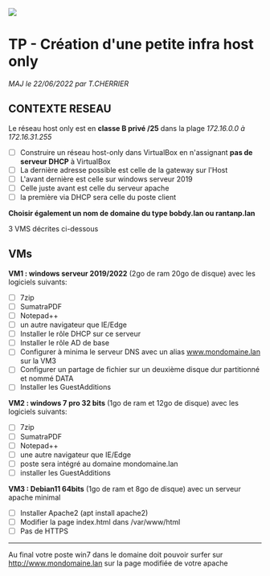 ![](https://media-exp1.licdn.com/dms/image/C4D0BAQEJIrLeIu3hgg/company-logo_200_200/0/1568885231849?e=2159024400&v=beta&t=VmG6ouGc0bZv7vXQLokouf_RUEIRI32PnPfz92LVwa4)

# TP - Création d'une petite infra host only

*MAJ le 22/06/2022 par T.CHERRIER*

## CONTEXTE RESEAU

Le réseau host only est en **classe B privé /25** dans la plage 
*172.16.0.0 à 172.16.31.255*

- [ ] Construire un réseau host-only dans VirtualBox en n'assignant **pas de serveur DHCP** à VirtualBox
- [ ] La dernière adresse possible est celle de la gateway sur l'Host
- [ ] L'avant dernière est celle sur windows serveur 2019
- [ ] Celle juste avant est celle du serveur apache
- [ ] la première via DHCP sera celle du poste client

**Choisir également un nom de domaine du type bobdy.lan ou rantanp.lan**

3 VMS décrites ci-dessous

## VMs
**VM1 : windows serveur 2019/2022** (2go de ram 20go de disque) avec les logiciels suivants:

- [ ] 7zip
- [ ] SumatraPDF
- [ ] Notepad++
- [ ] un autre navigateur que IE/Edge
- [ ] Installer le rôle DHCP sur ce serveur
- [ ] Installer le rôle AD de base
- [ ] Configurer à minima le serveur DNS avec un alias www.mondomaine.lan sur la VM3
- [ ] Configurer un partage de fichier sur un deuxième disque dur partitionné et nommé DATA
- [ ] Installer les GuestAdditions

**VM2 : windows 7 pro 32 bits** (1go de ram et 12go de disque) avec les logiciels suivants:

- [ ] 7zip
- [ ] SumatraPDF
- [ ] Notepad++
- [ ] une autre navigateur que IE/Edge
- [ ] poste sera intégré au domaine mondomaine.lan
- [ ] installer les GuestAdditions

**VM3 : Debian11 64bits** (1go de ram et 8go de disque) avec un serveur apache minimal

- [ ] Installer Apache2 (apt install apache2)
- [ ] Modifier la page index.html dans /var/www/html
- [ ] Pas de HTTPS

---
Au final votre poste win7 dans le domaine doit pouvoir surfer sur http://www.mondomaine.lan sur la page modifiée de votre apache